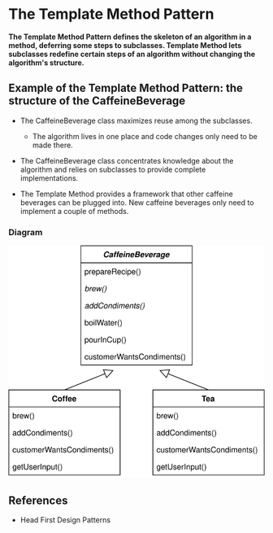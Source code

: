 # The Template Method Pattern
**The Template Method Pattern defines the skeleton of an algorithm in a method, deferring some steps to subclasses. 
Template Method lets subclasses redefine certain steps of an algorithm without changing the algorithm's structure.**


## Example of the Template Method Pattern: the structure of the CaffeineBeverage
* The CaffeineBeverage class maximizes reuse among the subclasses.
  - The algorithm lives in one place and code changes only need to be made there.

* The CaffeineBeverage class concentrates knowledge about the algorithm and relies on subclasses to provide complete implementations.

* The Template Method provides a framework that other caffeine beverages can be plugged into.
New caffeine beverages only need to implement a couple of methods.

### Diagram
![CaffeineBeverage](TemplateMethodExample.svg)


## References
* Head First Design Patterns
